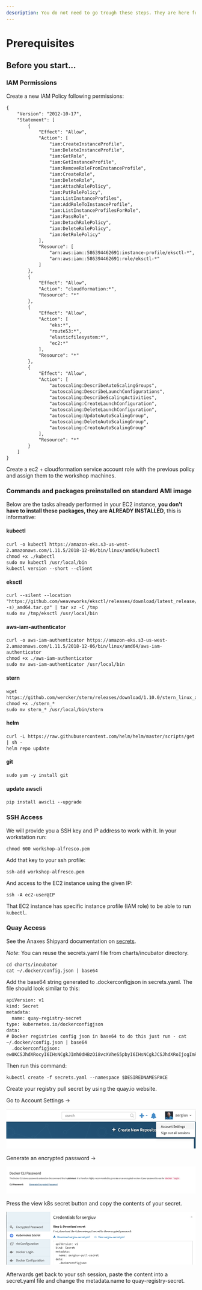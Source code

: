 ```yaml
---
description: You do not need to go trough these steps. They are here fore reference.
---
```


# Prerequisites

## Before you start...

### IAM Permissions

Create a new IAM Policy following permissions: 

```text
{
    "Version": "2012-10-17",
    "Statement": [
        {
            "Effect": "Allow",
            "Action": [
                "iam:CreateInstanceProfile",
                "iam:DeleteInstanceProfile",
                "iam:GetRole",
                "iam:GetInstanceProfile",
                "iam:RemoveRoleFromInstanceProfile",
                "iam:CreateRole",
                "iam:DeleteRole",
                "iam:AttachRolePolicy",
                "iam:PutRolePolicy",
                "iam:ListInstanceProfiles",
                "iam:AddRoleToInstanceProfile",
                "iam:ListInstanceProfilesForRole",
                "iam:PassRole",
                "iam:DetachRolePolicy",
                "iam:DeleteRolePolicy",
                "iam:GetRolePolicy"
            ],
            "Resource": [
                "arn:aws:iam::586394462691:instance-profile/eksctl-*",
                "arn:aws:iam::586394462691:role/eksctl-*"
            ]
        },
        {
            "Effect": "Allow",
            "Action": "cloudformation:*",
            "Resource": "*"
        },
        {
            "Effect": "Allow",
            "Action": [
                "eks:*",
                "route53:*",
                "elasticfilesystem:*",
                "ec2:*"
            ],
            "Resource": "*"
        },
        {
            "Effect": "Allow",
            "Action": [
                "autoscaling:DescribeAutoScalingGroups",
                "autoscaling:DescribeLaunchConfigurations",
                "autoscaling:DescribeScalingActivities",
                "autoscaling:CreateLaunchConfiguration",
                "autoscaling:DeleteLaunchConfiguration",
                "autoscaling:UpdateAutoScalingGroup",
                "autoscaling:DeleteAutoScalingGroup",
                "autoscaling:CreateAutoScalingGroup"
            ],
            "Resource": "*"
        }
    ]
}
```

Create a ec2 + cloudformation service account role with the previous policy and assign them to the workshop machines.

### Commands and packages preinstalled on standard AMI image

Below are the tasks already performed in your EC2 instance, **you don't have to install these packages, they are ALREADY INSTALLED**, this is informative:

#### kubectl

```text
curl -o kubectl https://amazon-eks.s3-us-west-2.amazonaws.com/1.11.5/2018-12-06/bin/linux/amd64/kubectl
chmod +x ./kubectl
sudo mv kubectl /usr/local/bin
kubectl version --short --client
```

#### eksctl

```text
curl --silent --location "https://github.com/weaveworks/eksctl/releases/download/latest_release/eksctl_$(uname -s)_amd64.tar.gz" | tar xz -C /tmp
sudo mv /tmp/eksctl /usr/local/bin
```

#### aws-iam-authenticator

```text
curl -o aws-iam-authenticator https://amazon-eks.s3-us-west-2.amazonaws.com/1.11.5/2018-12-06/bin/linux/amd64/aws-iam-authenticator
chmod +x ./aws-iam-authenticator
sudo mv aws-iam-authenticator /usr/local/bin
```

#### stern

```text
wget https://github.com/wercker/stern/releases/download/1.10.0/stern_linux_amd64
chmod +x ./stern_*
sudo mv stern_* /usr/local/bin/stern
```

#### helm

```text
curl -L https://raw.githubusercontent.com/helm/helm/master/scripts/get | sh -
helm repo update
```

#### git

```text
sudo yum -y install git
```

#### update awscli

```text
pip install awscli --upgrade
```

### SSH Access

We will provide you a SSH key and IP address to work with it. In your workstation run:

```text
chmod 600 workshop-alfresco.pem
```

Add that key to your ssh profile:

```text
ssh-add workshop-alfresco.pem
```

And access to the EC2 instance using the given IP:

```text
ssh -A ec2-user@IP
```

That EC2 instance has specific instance profile \(IAM role\) to be able to run `kubectl`.

### Quay Access

See the Anaxes Shipyard documentation on [secrets](https://github.com/Alfresco/alfresco-anaxes-shipyard/blob/master/SECRETS.md).

_Note_: You can reuse the secrets.yaml file from charts/incubator directory.

```text
cd charts/incubator
cat ~/.docker/config.json | base64
```

Add the base64 string generated to .dockerconfigjson in secrets.yaml. The file should look similar to this:

```text
apiVersion: v1
kind: Secret
metadata:
  name: quay-registry-secret
type: kubernetes.io/dockerconfigjson
data:
# Docker registries config json in base64 to do this just run - cat ~/.docker/config.json | base64
  .dockerconfigjson: ew0KCSJhdXRocyI6IHsNCgkJImh0dHBzOi8vcXVheS5pbyI6IHsNCgkJCSJhdXRoIjogImRHVnpkRHAwWlhOMD0iDQoJCX0sDQoJCSJxdWF5LmlvIjogew0KCQkJImF1dGgiOiAiZEdWemREcDBaWE4w550KCQl9DQoJfSwNCgkiSHR0cEhlYWRlcnMiOiB7DQoJCSJVc2VyLUFnZW50IjogIkRvY2tlci1DbGllbnQvMTcuMTIuMC1jZS1yYzMgKGRhcndpbikiDQoJfQ0KfQ==
```

Then run this command:

```text
kubectl create -f secrets.yaml --namespace $DESIREDNAMESPACE
```



Create your registry pull secret by using the quay.io website. 

Go to Account Settings -&gt; 

![](.gitbook/assets/image.png)

Generate an encrypted password -&gt;

![](.gitbook/assets/image%20%281%29.png)

Press the view k8s secret button and copy the contents of your secret. 

![](.gitbook/assets/image%20%282%29.png)

Afterwards get back to your ssh session, paste the content into a secret.yaml file and change the metadata.name to quay-registry-secret.

